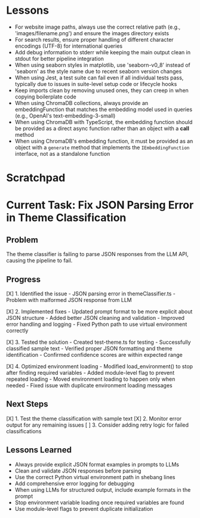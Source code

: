 # Lessons

- For website image paths, always use the correct relative path (e.g., 'images/filename.png') and ensure the images directory exists
- For search results, ensure proper handling of different character encodings (UTF-8) for international queries
- Add debug information to stderr while keeping the main output clean in stdout for better pipeline integration
- When using seaborn styles in matplotlib, use 'seaborn-v0_8' instead of 'seaborn' as the style name due to recent seaborn version changes
- When using Jest, a test suite can fail even if all individual tests pass, typically due to issues in suite-level setup code or lifecycle hooks
- Keep imports clean by removing unused ones, they can creep in when copying boilerplate code
- When using ChromaDB collections, always provide an embeddingFunction that matches the embedding model used in queries (e.g., OpenAI's text-embedding-3-small)
- When using ChromaDB with TypeScript, the embedding function should be provided as a direct async function rather than an object with a __call__ method
- When using ChromaDB's embedding function, it must be provided as an object with a `generate` method that implements the `IEmbeddingFunction` interface, not as a standalone function

# Scratchpad

# Current Task: Fix JSON Parsing Error in Theme Classification

## Problem
The theme classifier is failing to parse JSON responses from the LLM API, causing the pipeline to fail.

## Progress
[X] 1. Identified the issue
    - JSON parsing error in themeClassifier.ts
    - Problem with malformed JSON response from LLM
    
[X] 2. Implemented fixes
    - Updated prompt format to be more explicit about JSON structure
    - Added better JSON cleaning and validation
    - Improved error handling and logging
    - Fixed Python path to use virtual environment correctly

[X] 3. Tested the solution
    - Created test-theme.ts for testing
    - Successfully classified sample text
    - Verified proper JSON formatting and theme identification
    - Confirmed confidence scores are within expected range

[X] 4. Optimized environment loading
    - Modified load_environment() to stop after finding required variables
    - Added module-level flag to prevent repeated loading
    - Moved environment loading to happen only when needed
    - Fixed issue with duplicate environment loading messages

## Next Steps
[X] 1. Test the theme classification with sample text
[X] 2. Monitor error output for any remaining issues
[ ] 3. Consider adding retry logic for failed classifications

## Lessons Learned
- Always provide explicit JSON format examples in prompts to LLMs
- Clean and validate JSON responses before parsing
- Use the correct Python virtual environment path in shebang lines
- Add comprehensive error logging for debugging
- When using LLMs for structured output, include example formats in the prompt
- Stop environment variable loading once required variables are found
- Use module-level flags to prevent duplicate initialization